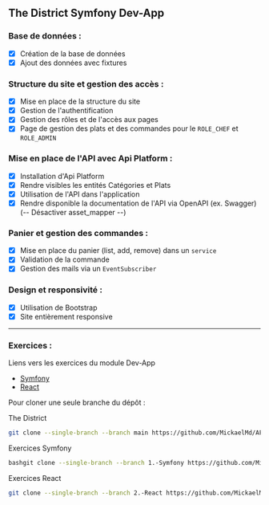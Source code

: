 ## The District Symfony Dev-App

### Base de données :

- [x] Création de la base de données
- [x] Ajout des données avec fixtures

### Structure du site et gestion des accès :

- [x] Mise en place de la structure du site
- [x] Gestion de l'authentification
- [x] Gestion des rôles et de l'accès aux pages
- [x] Page de gestion des plats et des commandes pour le `ROLE_CHEF` et `ROLE_ADMIN`

### Mise en place de l'API avec Api Platform :

- [x] Installation d'Api Platform
- [x] Rendre visibles les entités Catégories et Plats
- [x] Utilisation de l'API dans l'application
- [x] Rendre disponible la documentation de l'API via OpenAPI (ex. Swagger) (-- Désactiver asset_mapper --)

### Panier et gestion des commandes :

- [x] Mise en place du panier (list, add, remove) dans un `service`
- [x] Validation de la commande
- [x] Gestion des mails via un `EventSubscriber`

### Design et responsivité :

- [x] Utilisation de Bootstrap
- [x] Site entièrement responsive

---

### Exercices :

Liens vers les exercices du module Dev-App

- [Symfony](https://github.com/MickaelMd/AFPA_MS_Dev_App/tree/1.-Symfony)
- [React](https://github.com/MickaelMd/AFPA_MS_Dev_App/tree/2.-React)

Pour cloner une seule branche du dépôt :

The District

```bash
git clone --single-branch --branch main https://github.com/MickaelMd/AFPA_MS_Dev_App.git
```

Exercices Symfony

```bash
bashgit clone --single-branch --branch 1.-Symfony https://github.com/MickaelMd/AFPA_MS_Dev_App.git
```

Exercices React

```bash
git clone --single-branch --branch 2.-React https://github.com/MickaelMd/AFPA_MS_Dev_App.git
```
